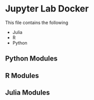 # Jupyter Lab Docker 
This file contains the following

- Julia
- R 
- Python

## Python Modules

## R Modules

## Julia Modules
